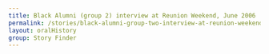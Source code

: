 ```yaml
---
title: Black Alumni (group 2) interview at Reunion Weekend, June 2006
permalink: /stories/black-alumni-group-two-interview-at-reunion-weekend-june-2006
layout: oralHistory
group: Story Finder
---
```

